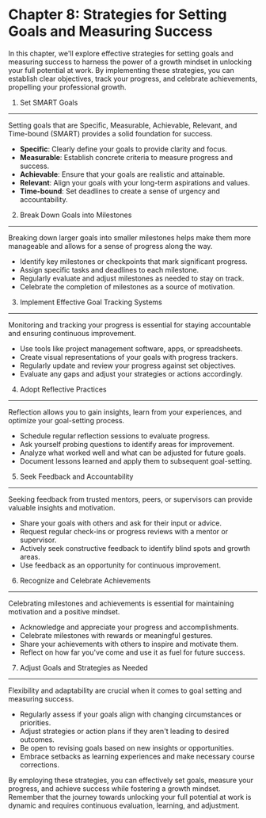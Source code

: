 Chapter 8: Strategies for Setting Goals and Measuring Success
=============================================================

In this chapter, we'll explore effective strategies for setting goals and measuring success to harness the power of a growth mindset in unlocking your full potential at work. By implementing these strategies, you can establish clear objectives, track your progress, and celebrate achievements, propelling your professional growth.

1. Set SMART Goals
------------------

Setting goals that are Specific, Measurable, Achievable, Relevant, and Time-bound (SMART) provides a solid foundation for success.

* **Specific**: Clearly define your goals to provide clarity and focus.
* **Measurable**: Establish concrete criteria to measure progress and success.
* **Achievable**: Ensure that your goals are realistic and attainable.
* **Relevant**: Align your goals with your long-term aspirations and values.
* **Time-bound**: Set deadlines to create a sense of urgency and accountability.

2. Break Down Goals into Milestones
-----------------------------------

Breaking down larger goals into smaller milestones helps make them more manageable and allows for a sense of progress along the way.

* Identify key milestones or checkpoints that mark significant progress.
* Assign specific tasks and deadlines to each milestone.
* Regularly evaluate and adjust milestones as needed to stay on track.
* Celebrate the completion of milestones as a source of motivation.

3. Implement Effective Goal Tracking Systems
--------------------------------------------

Monitoring and tracking your progress is essential for staying accountable and ensuring continuous improvement.

* Use tools like project management software, apps, or spreadsheets.
* Create visual representations of your goals with progress trackers.
* Regularly update and review your progress against set objectives.
* Evaluate any gaps and adjust your strategies or actions accordingly.

4. Adopt Reflective Practices
-----------------------------

Reflection allows you to gain insights, learn from your experiences, and optimize your goal-setting process.

* Schedule regular reflection sessions to evaluate progress.
* Ask yourself probing questions to identify areas for improvement.
* Analyze what worked well and what can be adjusted for future goals.
* Document lessons learned and apply them to subsequent goal-setting.

5. Seek Feedback and Accountability
-----------------------------------

Seeking feedback from trusted mentors, peers, or supervisors can provide valuable insights and motivation.

* Share your goals with others and ask for their input or advice.
* Request regular check-ins or progress reviews with a mentor or supervisor.
* Actively seek constructive feedback to identify blind spots and growth areas.
* Use feedback as an opportunity for continuous improvement.

6. Recognize and Celebrate Achievements
---------------------------------------

Celebrating milestones and achievements is essential for maintaining motivation and a positive mindset.

* Acknowledge and appreciate your progress and accomplishments.
* Celebrate milestones with rewards or meaningful gestures.
* Share your achievements with others to inspire and motivate them.
* Reflect on how far you've come and use it as fuel for future success.

7. Adjust Goals and Strategies as Needed
----------------------------------------

Flexibility and adaptability are crucial when it comes to goal setting and measuring success.

* Regularly assess if your goals align with changing circumstances or priorities.
* Adjust strategies or action plans if they aren't leading to desired outcomes.
* Be open to revising goals based on new insights or opportunities.
* Embrace setbacks as learning experiences and make necessary course corrections.

By employing these strategies, you can effectively set goals, measure your progress, and achieve success while fostering a growth mindset. Remember that the journey towards unlocking your full potential at work is dynamic and requires continuous evaluation, learning, and adjustment.
